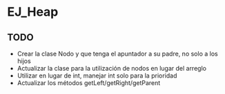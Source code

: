 # EJ_Heap

## TODO

* Crear la clase Nodo<T> y que tenga el apuntador a su padre, no solo a los hijos
* Actualizar la clase para la utilización de nodos en lugar del arreglo
* Utilizar <T> en lugar de int, manejar int solo para la prioridad
* Actualizar los métodos getLeft/getRight/getParent

